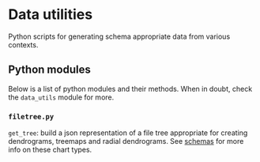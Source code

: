 # Data utilities

Python scripts for generating schema appropriate data from various contexts.

## Python modules

Below is a list of python modules and their methods. When in doubt, check the `data_utils` module for more.

### `filetree.py`

`get_tree`: build a json representation of a file tree appropriate for creating dendrograms, treemaps and radial dendrograms. See [schemas](schemas.md#D3) for more info on these chart types.
